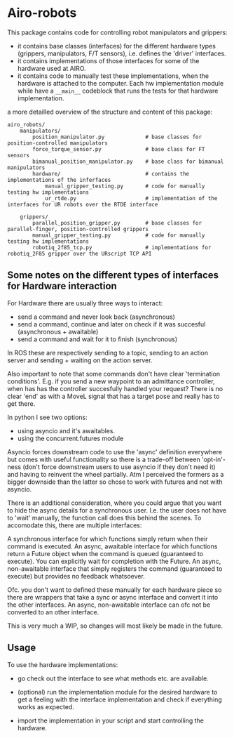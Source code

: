 # Airo-robots

This package contains code for controlling robot manipulators and grippers:
- it contains base classes (interfaces) for the different hardware types (grippers, manipulators, F/T sensors), i.e. defines the 'driver' interfaces.
- it contains implementations of those interfaces for some of the hardware used at AIRO.
- it contains code to manually test these implementations, when the hardware is attached to the computer. Each hw implementation module while have a `__main__` codeblock that runs the tests for that hardware implementation.


a more detailled overview of the structure and content of this package:
```
airo_robots/
    manipulators/
        position_manipulator.py             # base classes for position-controlled manipulators
        force_torque_sensor.py              # base class for FT sensors
        bimanual_position_manipulator.py    # base class for bimanual manipulators
        hardware/                           # contains the implementations of the inferfaces
            manual_gripper_testing.py       # code for manually testing hw implementations
            ur_rtde.py                      # implementation of the interfaces for UR robots over the RTDE interface

    grippers/
        parallel_position_gripper.py        # base classes for parallel-finger, position-controlled grippers
        manual_gripper_testing.py           # code for manually testing hw implementations
        robotiq_2f85_tcp.py                 # implementations for robotiq_2F85 gripper over the URscript TCP API
```

## Some notes on the different types of interfaces for Hardware interaction

For Hardware there are usually three ways to interact:
- send a command and never look back (asynchronous)
- send a command, continue and later on check if it was succesful (asynchronous + awaitable)
- send a command and wait for it to finish (synchronous)

In ROS these are respectively sending to a topic, sending to an action server and sending + waiting on the action server.

Also important to note that some commands don't have clear 'termination conditions'. E.g. if you send a new waypoint to an admittance controller, when has has the controller succesfully handled your request? There is no clear 'end' as with a MoveL signal that has a target pose and really has to get there.


In python I see two options:
- using asyncio and it's awaitables.
- using the concurrent.futures module

Asyncio forces downstream code to use the 'async' definition everywhere but comes with useful functionality so there is a trade-off between 'opt-in'-ness (don't force downstream users to use asyncio if they don't need it) and having to reinvent the wheel partially. Atm I perceived the formers as a bigger downside than the latter so chose to work with futures and not with asyncio.

There is an additional consideration, where you could argue that you want to hide the async details for a synchronous user. I.e. the user does not have to 'wait' manually, the function call does this behind the scenes. To accomodate this, there are multiple interfaces:

A synchronous interface for which functions simply return when their command is executed.
An async, awaitable interface for which functions return a Future object when the command is queued (guaranteed to execute). You can explicitly wait for completion with the Future.
An async, non-awaitable interface that simply registers the command (guaranteed to execute) but provides no feedback whatsoever.

Ofc. you don't want to defined these manually for each hardware piece so there are
wrappers that take a sync or async interface and convert it into the other interfaces.
An async, non-awaitable interface can ofc not be converted to an other interface.


This is very much a WIP, so changes will most likely be made in the future.


## Usage

To use the hardware implementations:
- go check out the interface to see what methods etc. are available.
- (optional) run the implementation module for the desired hardware to get a feeling with the interface implementation and check if everything works as expected.

- import the implementation in your script and start controlling the hardware.
